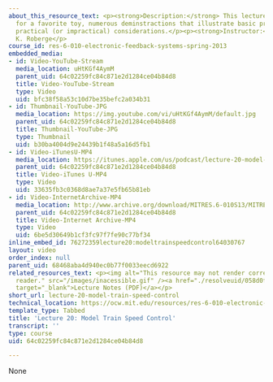 ```yaml
---
about_this_resource_text: <p><strong>Description:</strong> This lecture covers designs
  for a favorite toy, numerous deminstractions that illustrate basic problems, and
  practical (or impractical) considerations.</p><p><strong>Instructor:</strong> James
  K. Roberge</p>
course_id: res-6-010-electronic-feedback-systems-spring-2013
embedded_media:
- id: Video-YouTube-Stream
  media_location: uHtKGf4AymM
  parent_uid: 64c02259fc84c871e2d1284ce04b84d8
  title: Video-YouTube-Stream
  type: Video
  uid: bfc38f58a53c10d7be35befc2a034b31
- id: Thumbnail-YouTube-JPG
  media_location: https://img.youtube.com/vi/uHtKGf4AymM/default.jpg
  parent_uid: 64c02259fc84c871e2d1284ce04b84d8
  title: Thumbnail-YouTube-JPG
  type: Thumbnail
  uid: b30ba4004d9e24439b1f48a5a16d5fb1
- id: Video-iTunesU-MP4
  media_location: https://itunes.apple.com/us/podcast/lecture-20-model-train-speed/id649055548?i=159562091&mt=2
  parent_uid: 64c02259fc84c871e2d1284ce04b84d8
  title: Video-iTunes U-MP4
  type: Video
  uid: 33635fb3c0368d8ae7a37e5fb65b81eb
- id: Video-InternetArchive-MP4
  media_location: http://www.archive.org/download/MITRES.6-010S13/MITRES6-010S13_lec20_300k.mp4
  parent_uid: 64c02259fc84c871e2d1284ce04b84d8
  title: Video-Internet Archive-MP4
  type: Video
  uid: 6be5d30649b1cf3fc97f7fe90c77bf34
inline_embed_id: 76272359lecture20:modeltrainspeedcontrol64030767
layout: video
order_index: null
parent_uid: 68468aba4d940ec0b77f0033eecd6922
related_resources_text: <p><img alt="This resource may not render correctly in a screen
  reader." src="/images/inacessible.gif" /><a href="./resolveuid/058d0f3f7a74a1ccca62df8a90a24734"
  target="_blank">Lecture Notes (PDF)</a></p>
short_url: lecture-20-model-train-speed-control
technical_location: https://ocw.mit.edu/resources/res-6-010-electronic-feedback-systems-spring-2013/course-videos/lecture-20-model-train-speed-control
template_type: Tabbed
title: 'Lecture 20: Model Train Speed Control'
transcript: ''
type: course
uid: 64c02259fc84c871e2d1284ce04b84d8

---
```

None